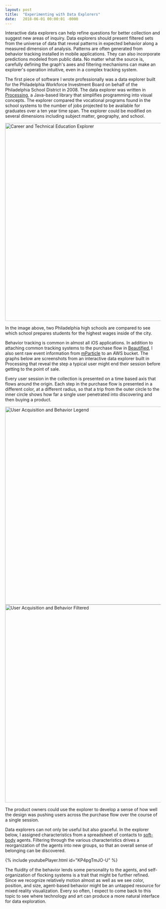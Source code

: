 ```yaml
---
layout: post
title:  "Experimenting with Data Explorers"
date:   2018-06-01 00:00:01 -0000
---
```


Interactive data explorers can help refine questions for better collection and suggest new areas of inquiry.  Data explorers should present filtered sets from the universe of data that reveal patterns in expected behavior along a measured dimension of analysis.  Patterns are often generated from behavior tracking installed in mobile applications.  They can also incorporate predictions modeled from public data.  No matter what the source is, carefully defining the graph's axes and filtering mechanisms can make an explorer's operation intuitive, even in a complex tracking system.

<!--break-->

The first piece of software I wrote professionally was a data explorer built for the Philadelphia Workforce Investment Board on behalf of the Philadelphia School District in 2008.  The data explorer was written in [Processing](http://processing.org), a Java-based library that simplifies programming into visual concepts.  The explorer compared the vocational programs found in the school systems to the number of jobs projected to be available for graduates over a ten year time span.  The explorer could be modified on several dimensions including subject matter, geography, and school.

<img src="https://s3.amazonaws.com/com-federalforge-repository/public/engineer/2009_PWIB/3.jpg" width="640" alt="Career and Technical Education Explorer">

In the image above, two Philadelphia high schools are compared to see which school prepares students for the highest wages inside of the city.

Behavior tracking is common in almost all iOS applications.  In addition to attaching common tracking systems to the purchase flow in [Beautified](https://voxels.github.io/professional_experience_0606018#beautified), I also sent raw event information from [mParticle](https://www.mparticle.com) to an AWS bucket.  The graphs below are screenshots from an interactive data explorer built in Processing that reveal the step a typical user might end their session before getting to the point of sale.  

Every user session in the collection is presented on a time based axis that flows around the origin.  Each step in the purchase flow is presented in a different color, at a different radius, so that a trip from the outer circle to the inner circle shows how far a single user penetrated into discovering and then buying a product.

<img src="https://s3.amazonaws.com/com-federalforge-repository/public/researcher/behavior_tracking/2014_UserAcquisitionAndBehavior_Legend.png" width="640" alt="User Acquisition and Behavior Legend">

<img src="https://s3.amazonaws.com/com-federalforge-repository/public/researcher/behavior_tracking/2014_UserAcquisitionAndBehavior_Filter.png" width="640" alt="User Acquisition and Behavior Filtered">

The product owners could use the explorer to develop a sense of how well the design was pushing users across the purchase flow over the course of a single session.

Data explorers can not only be useful but also graceful.  In the explorer below, I assigned characteristics from a spreadsheet of contacts to [soft-body](https://www.amazon.com/gp/product/0985930802/ref=as_li_tf_tl?ie=UTF8&camp=1789&creative=9325&creativeASIN=0985930802&linkCode=as2&tag=natureofcode-20) agents.  Filtering through the various characteristics drives a reorganization of the agents into new groups, so that an overall sense of belonging can be discovered.  

{% include youtubePlayer.html id="KP4pgTmJO-U" %}

The fluidity of the behavior lends some personality to the agents, and self-organization of flocking systems is a trait that might be further refined.  Since we recognize relatively motion almost as well as we see color, position, and size, agent-based behavior might be an untapped resource for mixed reality visualization.  Every so often, I expect to come back to this topic to see where technology and art can produce a more natural interface for data exploration.

